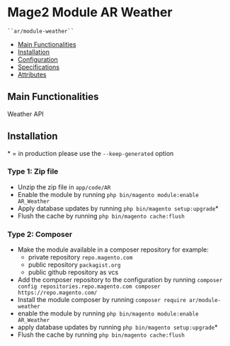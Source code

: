 # Mage2 Module AR Weather

    ``ar/module-weather``

 - [Main Functionalities](#markdown-header-main-functionalities)
 - [Installation](#markdown-header-installation)
 - [Configuration](#markdown-header-configuration)
 - [Specifications](#markdown-header-specifications)
 - [Attributes](#markdown-header-attributes)


## Main Functionalities
 Weather API

## Installation
\* = in production please use the `--keep-generated` option

### Type 1: Zip file

 - Unzip the zip file in `app/code/AR`
 - Enable the module by running `php bin/magento module:enable AR_Weather`
 - Apply database updates by running `php bin/magento setup:upgrade`\*
 - Flush the cache by running `php bin/magento cache:flush`

### Type 2: Composer

 - Make the module available in a composer repository for example:
    - private repository `repo.magento.com`
    - public repository `packagist.org`
    - public github repository as vcs
 - Add the composer repository to the configuration by running `composer config repositories.repo.magento.com composer https://repo.magento.com/`
 - Install the module composer by running `composer require ar/module-weather`
 - enable the module by running `php bin/magento module:enable AR_Weather`
 - apply database updates by running `php bin/magento setup:upgrade`\*
 - Flush the cache by running `php bin/magento cache:flush`





